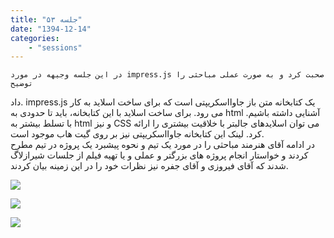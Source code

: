 ```yaml
---
title: "جلسه ۵۳"
date: "1394-12-14"
categories:
    - "sessions"
---
```

    در این جلسه وجیهه در مورد impress.js صحبت کرد و به صورت عملی مباحثی را توضیح
داد. impress.js یک کتابخانه متن باز جاوااسکریپتی است که برای ساخت اسلاید به
کار می رود. برای ساخت اسلاید با این کتابخانه، باید تا حدودی به html آشنایی
داشته باشیم. با تسلط بیشتر به html و نیز CSS می توان اسلایدهای جالبتر با
خلاقیت بیشتری را ارائه کرد. لینک این کتابخانه جاوااسکریپتی نیز بر روی گیت هاب
موجود است.  
در ادامه آقای هنرمند مباحثی را در مورد یک تیم و نحوه پیشبرد یک پروژه در تیم
مطرح کردند و خواستار انجام پروژه های بزرگتر و عملی و یا تهیه فیلم از جلسات
شیرازلاگ شدند که آقای فیروزی و آقای جفره نیز نظرات خود را در این زمینه بیان
کردند.

[![](../../img/a7c06914-fdbb-11e6-86dd-a088b4d860141488289309.6495903.jpg)](img/a7c06914-fdbb-11e6-86dd-a088b4d860141488289309.6495903.jpg)

[![](../../img/a7c06ca2-fdbb-11e6-86dd-a088b4d860141488289309.649654.jpg)](img/a7c06ca2-fdbb-11e6-86dd-a088b4d860141488289309.649654.jpg)

[![](../../img/a7c06eaa-fdbb-11e6-86dd-a088b4d860141488289309.649703.jpg)](img/a7c06eaa-fdbb-11e6-86dd-a088b4d860141488289309.649703.jpg)
